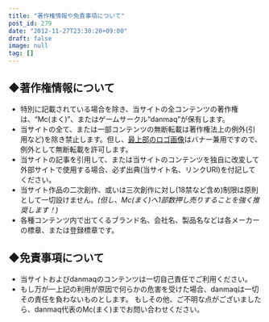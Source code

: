 ```yaml
---
title: "著作権情報や免責事項について"
post_id: 279
date: "2012-11-27T23:30:20+09:00"
draft: false
image: null
tag: []
---
```



## ◆著作権情報について

  * 特別に記載されている場合を除き、当サイトの全コンテンツの著作権は、“Mc(まく)”、またはゲームサークル“danmaq”が保有します。
  * 当サイトの全て、または一部コンテンツの無断転載は著作権法上の例外(引用など)を除き禁止します。但し、[最上部のロゴ画像](/?attachment_id=16)はバナー兼用ですので、例外として無断転載を許可します。
  * 当サイトの記事を引用して、または当サイトのコンテンツを独自に改変して外部サイトで使用する場合、必ず出典(当サイト名、リンクURI)を付記してください。
  * 当サイト作品の二次創作、或いは三次創作に対し(18禁など含め)制限は原則として一切設けません。_(但し、Mc(まく)へ1部数押し売りすることを強く推奨します！)_
  * 各種コンテンツ内で出てくるブランド名、会社名、製品名などは各メーカーの標章、または登録標章です。
## ◆免責事項について

  * 当サイトおよびdanmaqのコンテンツは一切自己責任でご利用ください。
  * もし万が一上記の利用が原因で何らかの危害を受けた場合、danmaqは一切その責任を負わないものとします。
もしその他、ご不明な点がございましたら、danmaq代表のMc(まく)までお問い合わせください。
